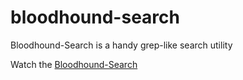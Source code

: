 # bloodhound-search

Bloodhound-Search is a handy grep-like search utility

 Watch the [Bloodhound-Search](http://www.setbit.net/~webby/wcf-demo-1x0x31.mp4 "Reminder Application Video")
